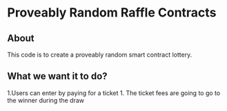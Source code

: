 # Proveably Random Raffle Contracts

## About

This code is to create a proveably random smart contract lottery.

## What we want it to do?

1.Users can enter by paying for a ticket 
    1. The ticket fees are going to go to the winner during the draw